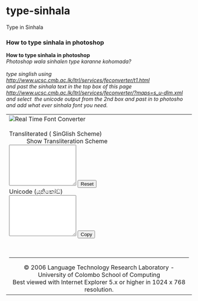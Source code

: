type-sinhala
============

Type in Sinhala  
<!DOCTYPE html PUBLIC "-//W3C//DTD XHTML 1.0 Transitional//EN" "http://www.w3.org/TR/xhtml1/DTD/xhtml1-transitional.dtd">
<html xmlns="http://www.w3.org/1999/xhtml">
<head>
<meta http-equiv="Content-Type" content="text/html; charset=utf-8" />
<title>Untitled Document</title>
</head>

<body>
<h3 itemprop="name">How to type sinhala in photoshop</h3>
<div>
  <div></div>
</div>
<div id="post-body-8473794354669949763" itemprop="description articleBody"><strong>How to type sinhala in photoshop</strong><br />
  <em>Photoshop wala sinhalen type karanne kohomada?</em><br />
  <br />
  <em>type singlish using</em><br />
  <a href="http://www.ucsc.cmb.ac.lk/ltrl/services/feconverter/t1.html"><em>http://www.ucsc.cmb.ac.lk/ltrl/services/feconverter/t1.html</em></a><br />
  <em>and past the sinhala text in the top box of this page</em><br />
  <a href="http://www.ucsc.cmb.ac.lk/ltrl/services/feconverter/?maps=s_u-dlm.xml"><em>http://www.ucsc.cmb.ac.lk/ltrl/services/feconverter/?maps=s_u-dlm.xml</em></a><br />
  <em>and select  the unicode output from the 2nd box and past in to photosho and add what ever sinhala font you need.</em></div>
<table width="600px">
  <tbody>
    <tr>
      <td><form name="txtBox" id="txtBox">
        <img src="http://www.ucsc.cmb.ac.lk/ltrl/services/feconverter/ui3RT.jpg" alt="Real Time Font Converter" /><br />
        <br />
        Transliterated ( SinGlish Scheme)                                                                 <span id="link" align="right" onclick="changeVisibility()"> Show Transliteration Scheme </span> <br />
        <textarea onkeyup="startText();" onselect="startText();" onclick="startText();" name="box1" rows="7"></textarea>
        <input type="reset" value="Reset" />
        <br />
        Unicode (යුනිකෝඩ්)<br />
        <textarea name="box2" rows="7"></textarea>
        <input onclick="copyit('txtBox.box2')" type="button" value="Copy" />
      </form>
        <br />
        <hr />
        <center>
          © 2006 Language Technology Research Laboratory - University of Colombo School of Computing<br />
          Best viewed with Internet Explorer 5.x or higher in 1024 x 768 resolution.
        </center></td>
    </tr>
  </tbody>
</table>
<p>&nbsp;</p>
</body>
</html>
